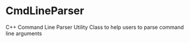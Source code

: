 # CmdLineParser
C++ Command Line Parser Utility Class to help users to parse command line arguments

